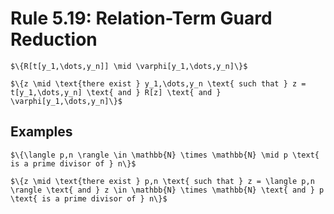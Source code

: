 Rule 5.19: Relation-Term Guard Reduction
========================================


```{rewrite-rule}
$\{R[t[y_1,\dots,y_n]] \mid \varphi[y_1,\dots,y_n]\}$

$\{z \mid \text{there exist } y_1,\dots,y_n \text{ such that } z = t[y_1,\dots,y_n] \text{ and } R[z] \text{ and } \varphi[y_1,\dots,y_n]\}$
```


Examples
--------

```{rewrite-rule}
$\{\langle p,n \rangle \in \mathbb{N} \times \mathbb{N} \mid p \text{ is a prime divisor of } n\}$

$\{z \mid \text{there exist } p,n \text{ such that } z = \langle p,n \rangle \text{ and } z \in \mathbb{N} \times \mathbb{N} \text{ and } p \text{ is a prime divisor of } n\}$
```
